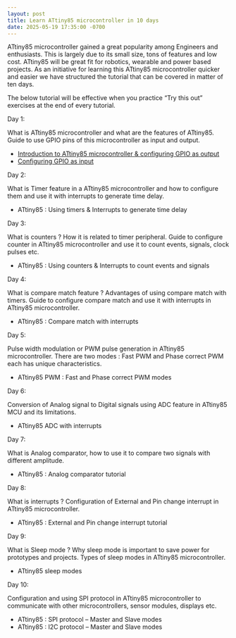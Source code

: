 ```yaml
---
layout: post
title: Learn ATtiny85 microcontroller in 10 days
date: 2025-05-19 17:35:00 -0700
---
```


ATtiny85 microcontroller gained a great popularity among Engineers and enthusiasts. This is largely due to its small size, tons of features and low cost. ATtiny85 will be great fit for robotics, wearable and power based projects. As an initiative for learning this ATtiny85 microcontroller quicker and easier we have structured the tutorial that can be covered in matter of ten days.


The below tutorial will be effective when you practice “Try this out” exercises at the end of every tutorial.

Day 1:

What is ATtiny85 microcontroller and what are the features of ATtiny85. Guide to use GPIO pins of this microcontroller as input and output.

* [Introduction to ATtiny85 microcontroller & configuring GPIO as output](chapter1-attiny85-microcontroller-tutorial-gpio-output.html)
* [Configuring GPIO as input](chapter2-attiny85-gpio-input.html)

Day 2:

What is Timer feature in a ATtiny85 microcontroller and how to configure them and use it with interrupts to generate time delay.

* ATtiny85 : Using timers & Interrupts to generate time delay

Day 3:

What is counters ? How it is related to timer peripheral. Guide to configure counter in ATtiny85 microcontroller and use it to count events, signals, clock pulses etc.

* ATtiny85 : Using counters & Interrupts to count events and signals

Day 4:

What is compare match feature ? Advantages of using compare match with timers. Guide to configure compare match and use it with interrupts in ATtiny85 microcontroller.

* ATtiny85 : Compare match with interrupts

Day 5:

Pulse width modulation or PWM pulse generation in ATtiny85 microcontroller. There are two modes : Fast PWM and Phase correct PWM each has unique characteristics.

* ATtiny85 PWM : Fast and Phase correct PWM modes

Day 6:

Conversion of Analog signal to Digital signals using ADC feature in ATtiny85 MCU and its limitations.

* ATtiny85 ADC with interrupts

Day 7:

What is Analog comparator, how to use it to compare two signals with different amplitude.

* ATtiny85 : Analog comparator tutorial

Day 8:

What is interrupts ? Configuration of External and Pin change interrupt in ATtiny85 microcontroller.

* ATtiny85 : External and Pin change interrupt tutorial

Day 9:

What is Sleep mode ? Why sleep mode is important to save power for prototypes and projects. Types of sleep modes in ATtiny85 microcontroller.

* ATtiny85 sleep modes

Day 10:

Configuration and using SPI protocol in ATtiny85 microcontroller to communicate with other microcontrollers, sensor modules, displays etc.

* ATtiny85 : SPI protocol – Master and Slave modes
* ATtiny85 : I2C protocol – Master and Slave modes